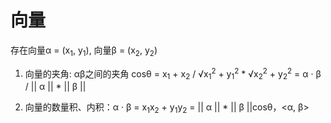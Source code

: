 # 向量

存在向量α = (x<sub>1</sub>, y<sub>1</sub>), 向量β = (x<sub>2</sub>, y<sub>2</sub>)

1. 向量的夹角: αβ之间的夹角 cosθ = x<sub>1</sub> + x<sub>2</sub> / √x<sub>1</sub><sup>2</sup> + y<sub>1</sub><sup>2</sup> * √x<sub>2</sub><sup>2</sup> + y<sub>2</sub><sup>2</sup> = α · β / || α || * || β ||

2. 向量的数量积、内积：α · β = x<sub>1</sub>x<sub>2</sub> + y<sub>1</sub>y<sub>2</sub> = || α || * || β ||cosθ，<α, β>
